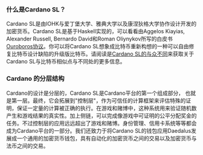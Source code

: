 ### 什么是Cardano SL？
Cardano SL是由IOHK与爱丁堡大学、雅典大学以及康涅狄格大学协作设计开发的加密货币。Cardano SL是基于Haskell实现的，可以看看由Aggelos Kiayias, Alexander Russell, Bernardo David和Roman Oliynykov所写的白皮书 [Ouroboros协议](https://iohk.io/research/papers/#9BKRHCSI)。你可以将Cardano SL想象成比特币重新构想的一种可以自由修复比特币设计缺陷的升级版比特币。请阅读是[Cardano SL的与众不同](https://cardanodocs.com/introduction/#what-makes-cardano-sl-special)来获取关于Cardano SL与比特币相似点与不同处的更多信息。

### Cardano 的分层结构
Cardano的设计是分层的，Cardano SL是Cardano平台的第一个组成部分， 也就是第一层。最终，它会拓展到"控制层"，作为可信任的计算框架来评估特殊的证明，保证一定量的计算被正确的执行。在游戏和赌博中，这种系统用来验证随机数产生和游戏结果的真实性。加上侧链，可以完成像游戏中可证明的公平分配奖金的任务。不过控制层的应用远远超出了游戏和赌博。身份管理、信用卡系统等等都会成为Cardano平台的一部分。我们还致力于将Cardano SL的钱包应用Daedalus发展成一个通用的加密货币钱包，具有自动化的加密货币之间的交易以及加密货币与法币之间的交易。
